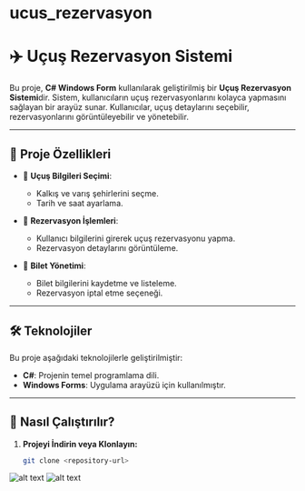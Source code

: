 # ucus_rezervasyon
# ✈️ Uçuş Rezervasyon Sistemi

Bu proje, **C# Windows Form** kullanılarak geliştirilmiş bir **Uçuş Rezervasyon Sistemi**dir. Sistem, kullanıcıların uçuş rezervasyonlarını kolayca yapmasını sağlayan bir arayüz sunar. Kullanıcılar, uçuş detaylarını seçebilir, rezervasyonlarını görüntüleyebilir ve yönetebilir.

---

## 📂 Proje Özellikleri

- 🛫 **Uçuş Bilgileri Seçimi**:
  - Kalkış ve varış şehirlerini seçme.
  - Tarih ve saat ayarlama.
  
- 📝 **Rezervasyon İşlemleri**:
  - Kullanıcı bilgilerini girerek uçuş rezervasyonu yapma.
  - Rezervasyon detaylarını görüntüleme.
  
- 🧾 **Bilet Yönetimi**:
  - Bilet bilgilerini kaydetme ve listeleme.
  - Rezervasyon iptal etme seçeneği.

---

## 🛠️ Teknolojiler

Bu proje aşağıdaki teknolojilerle geliştirilmiştir:

- **C#**: Projenin temel programlama dili.
- **Windows Forms**: Uygulama arayüzü için kullanılmıştır.


---

## 🚀 Nasıl Çalıştırılır?

1. **Projeyi İndirin veya Klonlayın:**
   ```bash
   git clone <repository-url>


  ![alt text](image-2.png)
![alt text](image-3.png)